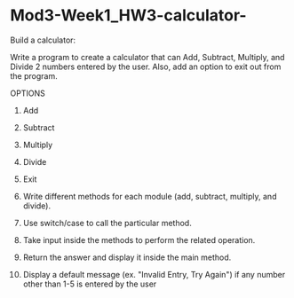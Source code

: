 # Mod3-Week1_HW3-calculator-

Build a calculator:

 

Write a program to create a calculator that can Add, Subtract, Multiply, and Divide 2 numbers entered by the user. Also, add an option to exit out from the program.

 

  OPTIONS

1. Add

2. Subtract

3. Multiply

4. Divide

5. Exit

 

1. Write different methods for each module (add, subtract, multiply, and divide).

2. Use switch/case to call the particular method.

3. Take input inside the methods to perform the related operation.

4. Return the answer and display it inside the main method.

5. Display a default message (ex. "Invalid Entry, Try Again") if any number other than 1-5 is entered by the user

